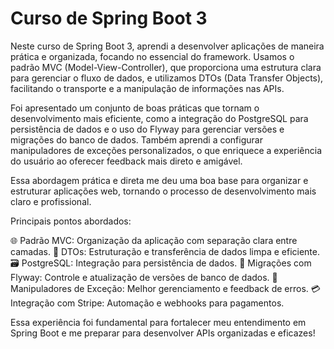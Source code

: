 # Curso de Spring Boot 3

Neste curso de Spring Boot 3, aprendi a desenvolver aplicações de maneira prática e organizada, focando no essencial do framework. Usamos o padrão MVC (Model-View-Controller), que proporciona uma estrutura clara para gerenciar o fluxo de dados, e utilizamos DTOs (Data Transfer Objects), facilitando o transporte e a manipulação de informações nas APIs.

Foi apresentado um conjunto de boas práticas que tornam o desenvolvimento mais eficiente, como a integração do PostgreSQL para persistência de dados e o uso do Flyway para gerenciar versões e migrações do banco de dados. Também aprendi a configurar manipuladores de exceções personalizados, o que enriquece a experiência do usuário ao oferecer feedback mais direto e amigável.

Essa abordagem prática e direta me deu uma boa base para organizar e estruturar aplicações web, tornando o processo de desenvolvimento mais claro e profissional.

Principais pontos abordados:

🌐 Padrão MVC: Organização da aplicação com separação clara entre camadas.
📝 DTOs: Estruturação e transferência de dados limpa e eficiente.
🗃️ PostgreSQL: Integração para persistência de dados.
🔄 Migrações com Flyway: Controle e atualização de versões de banco de dados.
🚨 Manipuladores de Exceção: Melhor gerenciamento e feedback de erros.
💳 Integração com Stripe: Automação e webhooks para pagamentos.

Essa experiência foi fundamental para fortalecer meu entendimento em Spring Boot e me preparar para desenvolver APIs organizadas e eficazes!
